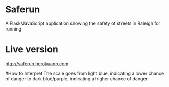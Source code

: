 # Saferun
A Flask/JavaScript application showing the safety of streets in Raleigh for running

# Live version
http://saferun.herokuapp.com

#How to Interpret
The scale goes from light blue, indicating a lower chance of danger to dark blue/purple, indicating a higher chance of danger.
